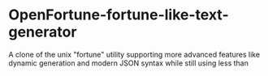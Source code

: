 OpenFortune-fortune-like-text-generator
=======================================

A clone of the unix "fortune" utility supporting more advanced features like dynamic generation and modern JSON syntax while still using less than
